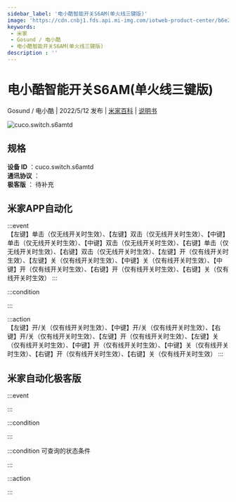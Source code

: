 ```yaml
---
sidebar_label: '电小酷智能开关S6AM(单火线三键版)'
image: 'https://cdn.cnbj1.fds.api.mi-img.com/iotweb-product-center/b6e20e289cd63e049277645c5fd4ca8b_1625129842814.png?GalaxyAccessKeyId=AKVGLQWBOVIRQ3XLEW&Expires=9223372036854775807&Signature=0TYVlniQMZjLfkMXVQ+pMMSp7W8='
keywords: 
 - 米家
 - Gosund / 电小酷
 - 电小酷智能开关S6AM(单火线三键版)
description : ''
---
```

# 电小酷智能开关S6AM(单火线三键版)

Gosund / 电小酷 | 2022/5/12 发布 | [米家百科](https://home.mi.com/webapp/content/baike/product/index.html?model=cuco.switch.s6amtd) | [说明书](https://home.mi.com/views/introduction.html?model=cuco.switch.s6amtd&region=cn)

![cuco.switch.s6amtd](https://cdn.cnbj1.fds.api.mi-img.com/iotweb-product-center/b6e20e289cd63e049277645c5fd4ca8b_1625129842814.png?GalaxyAccessKeyId=AKVGLQWBOVIRQ3XLEW&Expires=9223372036854775807&Signature=0TYVlniQMZjLfkMXVQ+pMMSp7W8=)

## 规格  
> 
**设备 ID** ：cuco.switch.s6amtd  
**通讯协议** ：  
**极客版**  ： 待补充 


## 米家APP自动化  

:::event  
【左键】单击（仅无线开关时生效）、【左键】双击（仅无线开关时生效）、【中键】单击（仅无线开关时生效）、【中键】双击（仅无线开关时生效）、【右键】单击（仅无线开关时生效）、【右键】双击（仅无线开关时生效）、【左键】开（仅有线开关时生效）、【左键】关（仅有线开关时生效）、【中键】关（仅有线开关时生效）、【中键】开（仅有线开关时生效）、【右键】开（仅有线开关时生效）、【右键】关（仅有线开关时生效）
:::

:::condition  

:::

:::action   
【左键】开/关（仅有线开关时生效）、【中键】开/关（仅有线开关时生效）、【右键】开/关（仅有线开关时生效）、【左键】开（仅有线开关时生效）、【左键】关（仅有线开关时生效）、【中键】开（仅有线开关时生效）、【中键】关（仅有线开关时生效）、【右键】开（仅有线开关时生效）、【右键】关（仅有线开关时生效）
:::

## 米家自动化极客版  

:::event  

:::

:::condition  

:::

:::condition 可查询的状态条件  

:::

:::action  

:::

        
